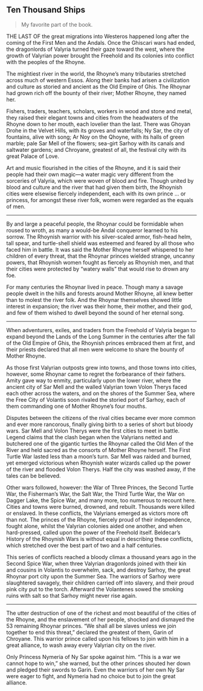 ## Ten Thousand Ships

> My favorite part of the book.

THE LAST OF the great migrations into Westeros happened long after the
coming of the First Men and the Andals. Once the Ghiscari wars had ended,
the dragonlords of Valyria turned their gaze toward the west, where the
growth of Valyrian power brought the Freehold and its colonies into conflict
with the peoples of the Rhoyne.

The mightiest river in the world, the Rhoyne’s many tributaries stretched
across much of western Essos. Along their banks had arisen a civilization and
culture as storied and ancient as the Old Empire of Ghis. The Rhoynar had
grown rich off the bounty of their river; Mother Rhoyne, they named her.

Fishers, traders, teachers, scholars, workers in wood and stone and metal,
they raised their elegant towns and cities from the headwaters of the Rhoyne
down to her mouth, each lovelier than the last. There was Ghoyan Drohe in
the Velvet Hills, with its groves and waterfalls; Ny Sar, the city of fountains,
alive with song; Ar Noy on the Qhoyne, with its halls of green marble; pale
Sar Mell of the flowers; sea-girt Sarhoy with its canals and saltwater gardens;
and Chroyane, greatest of all, the festival city with its great Palace of Love.

Art and music flourished in the cities of the Rhoyne, and it is said their
people had their own magic—a water magic very different from the sorceries
of Valyria, which were woven of blood and fire. Though united by blood and
culture and the river that had given them birth, the Rhoynish cities were
elsewise fiercely independent, each with its own prince … or princess, for
amongst these river folk, women were regarded as the equals of men.

---
By and large a peaceful people, the Rhoynar could be formidable when roused
to wroth, as many a would-be Andal conqueror learned to his sorrow. The
Rhoynish warrior with his silver-scaled armor, fish-head helm, tall spear, and
turtle-shell shield was esteemed and feared by all those who faced him in
battle. It was said the Mother Rhoyne herself whispered to her children of
every threat, that the Rhoynar princes wielded strange, uncanny powers, that
Rhoynish women fought as fiercely as Rhoynish men, and that their cities
were protected by “watery walls” that would rise to drown any foe.

For many centuries the Rhoynar lived in peace. Though many a savage
people dwelt in the hills and forests around Mother Rhoyne, all knew better
than to molest the river folk. And the Rhoynar themselves showed little
interest in expansion; the river was their home, their mother, and their god,
and few of them wished to dwell beyond the sound of her eternal song.

---
When adventurers, exiles, and traders from the Freehold of Valyria began
to expand beyond the Lands of the Long Summer in the centuries after the
fall of the Old Empire of Ghis, the Rhoynish princes embraced them at first,
and their priests declared that all men were welcome to share the bounty of
Mother Rhoyne.

As those first Valyrian outposts grew into towns, and those towns into
cities, however, some Rhoynar came to regret the forbearance of their fathers.
Amity gave way to enmity, particularly upon the lower river, where the
ancient city of Sar Mell and the walled Valyrian town Volon Therys faced
each other across the waters, and on the shores of the Summer Sea, where the
Free City of Volantis soon rivaled the storied port of Sarhoy, each of them
commanding one of Mother Rhoyne’s four mouths.

Disputes between the citizens of the rival cities became ever more common
and ever more rancorous, finally giving birth to a series of short but bloody
wars. Sar Mell and Volon Therys were the first cities to meet in battle.
Legend claims that the clash began when the Valyrians netted and butchered
one of the gigantic turtles the Rhoynar called the Old Men of the River and
held sacred as the consorts of Mother Rhoyne herself. The First Turtle War
lasted less than a moon’s turn. Sar Mell was raided and burned, yet emerged
victorious when Rhoynish water wizards called up the power of the river and
flooded Volon Therys. Half the city was washed away, if the tales can be
believed.

Other wars followed, however: the War of Three Princes, the Second Turtle
War, the Fisherman’s War, the Salt War, the Third Turtle War, the War on
Dagger Lake, the Spice War, and many more, too numerous to recount here.
Cities and towns were burned, drowned, and rebuilt. Thousands were killed
or enslaved. In these conflicts, the Valyrians emerged as victors more oft than
not. The princes of the Rhoyne, fiercely proud of their independence, fought
alone, whilst the Valyrian colonies aided one another, and when hard-pressed,
called upon the power of the Freehold itself. Beldecar’s History of the
Rhoynish Wars is without equal in describing these conflicts, which stretched
over the best part of two and a half centuries.

This series of conflicts reached a bloody climax a thousand years ago in the
Second Spice War, when three Valyrian dragonlords joined with their kin and
cousins in Volantis to overwhelm, sack, and destroy Sarhoy, the great Rhoynar
port city upon the Summer Sea. The warriors of Sarhoy were slaughtered
savagely, their children carried off into slavery, and their proud pink city put
to the torch. Afterward the Volantenes sowed the smoking ruins with salt so
that Sarhoy might never rise again.

---
The utter destruction of one of the richest and most beautiful of the cities
of the Rhoyne, and the enslavement of her people, shocked and dismayed the
53 remaining Rhoynar princes. “We shall all be slaves unless we join together to
end this threat,” declared the greatest of them, Garin of Chroyane. This
warrior prince called upon his fellows to join with him in a great alliance, to
wash away every Valyrian city on the river.

Only Princess Nymeria of Ny Sar spoke against him. “This is a war we
cannot hope to win,” she warned, but the other princes shouted her down and
pledged their swords to Garin. Even the warriors of her own Ny Sar were
eager to fight, and Nymeria had no choice but to join the great alliance.
